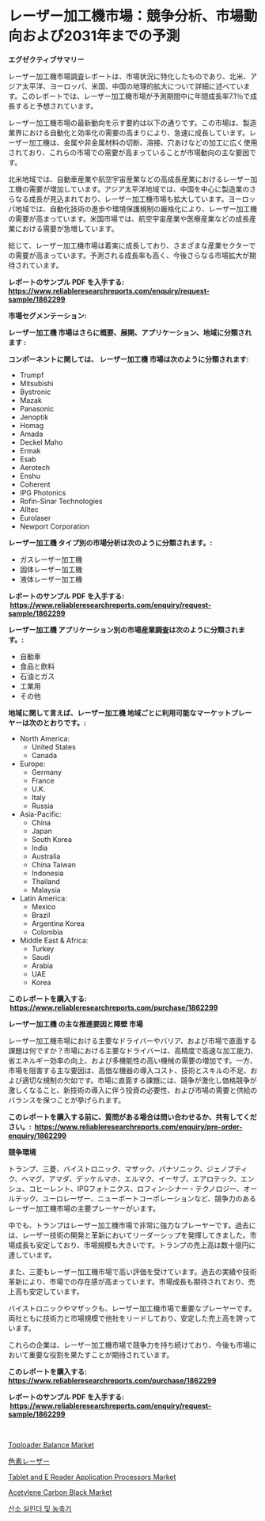 <p><h1>レーザー加工機市場：競争分析、市場動向および2031年までの予測</h1></p><p><strong>エグゼクティブサマリー</strong></p>
<p><p>レーザー加工機市場調査レポートは、市場状況に特化したものであり、北米、アジア太平洋、ヨーロッパ、米国、中国の地理的拡大について詳細に述べています。このレポートでは、レーザー加工機市場が予測期間中に年間成長率7.1％で成長すると予想されています。</p><p>レーザー加工機市場の最新動向を示す要約は以下の通りです。この市場は、製造業界における自動化と効率化の需要の高まりにより、急速に成長しています。レーザー加工機は、金属や非金属材料の切断、溶接、穴あけなどの加工に広く使用されており、これらの市場での需要が高まっていることが市場動向の主な要因です。</p><p>北米地域では、自動車産業や航空宇宙産業などの高成長産業におけるレーザー加工機の需要が増加しています。アジア太平洋地域では、中国を中心に製造業のさらなる成長が見込まれており、レーザー加工機市場も拡大しています。ヨーロッパ地域では、自動化技術の進歩や環境保護規制の厳格化により、レーザー加工機の需要が高まっています。米国市場では、航空宇宙産業や医療産業などの成長産業における需要が急増しています。</p><p>総じて、レーザー加工機市場は着実に成長しており、さまざまな産業セクターでの需要が高まっています。予測される成長率も高く、今後さらなる市場拡大が期待されています。</p></p>
<p><strong>レポートのサンプル PDF を入手する: <a href="https://www.reliableresearchreports.com/enquiry/request-sample/1862299">https://www.reliableresearchreports.com/enquiry/request-sample/1862299</a></strong></p>
<p><strong>市場セグメンテーション:</strong></p>
<p><strong> レーザー加工機 市場はさらに概要、展開、アプリケーション、地域に分類されます :</strong></p>
<p><strong>コンポーネントに関しては、 レーザー加工機 市場は次のように分類されます: &nbsp;</strong></p>
<p><ul><li>Trumpf</li><li>Mitsubishi</li><li>Bystronic</li><li>Mazak</li><li>Panasonic</li><li>Jenoptik</li><li>Homag</li><li>Amada</li><li>Deckel Maho</li><li>Ermak</li><li>Esab</li><li>Aerotech</li><li>Enshu</li><li>Coherent</li><li>IPG Photonics</li><li>Rofin-Sinar Technologies</li><li>Alltec</li><li>Eurolaser</li><li>Newport Corporation</li></ul></p>
<p><strong> レーザー加工機 タイプ別の市場分析は次のように分類されます。:</strong></p>
<p><ul><li>ガスレーザー加工機</li><li>固体レーザー加工機</li><li>液体レーザー加工機</li></ul></p>
<p><strong>レポートのサンプル PDF を入手する: &nbsp;<a href="https://www.reliableresearchreports.com/enquiry/request-sample/1862299">https://www.reliableresearchreports.com/enquiry/request-sample/1862299</a></strong></p>
<p><strong> レーザー加工機 アプリケーション別の市場産業調査は次のように分類されます。:</strong></p>
<p><ul><li>自動車</li><li>食品と飲料</li><li>石油とガス</li><li>工業用</li><li>その他</li></ul></p>
<p><strong>地域に関して言えば、レーザー加工機 地域ごとに利用可能なマーケットプレーヤーは次のとおりです。:</strong></p>
<p><ul>
    <li>
        North America:
        <ul>
            <li>United States</li>
            <li>Canada</li>
        </ul>
    </li>
    <li>
        Europe:
        <ul>
            <li>Germany</li>
            <li>France</li>
            <li>U.K.</li>
            <li>Italy</li>
            <li>Russia</li>
        </ul>
    </li>
    <li>
        Asia-Pacific:
        <ul>
            <li>China</li>
            <li>Japan</li>
            <li>South Korea</li>
            <li>India</li>
            <li>Australia</li>
            <li>China Taiwan</li>
            <li>Indonesia</li>
            <li>Thailand</li>
            <li>Malaysia</li>
        </ul>
    </li>
    <li>
        Latin America:
        <ul>
            <li>Mexico</li>
            <li>Brazil</li>
            <li>Argentina Korea</li>
            <li>Colombia</li>
        </ul>
    </li>
    <li>
        Middle East & Africa:
        <ul>
            <li>Turkey</li>
            <li>Saudi</li>
            <li>Arabia</li>
            <li>UAE</li>
            <li>Korea</li>
        </ul>
    </li>
    </ul></p>
<p><strong>このレポートを購入する: &nbsp;<a href="https://www.reliableresearchreports.com/purchase/1862299">https://www.reliableresearchreports.com/purchase/1862299</a></strong></p>
<p><strong>レーザー加工機 の主な推進要因と障壁 市場</strong></p>
<p><p>レーザー加工機市場における主要なドライバーやバリア、および市場で直面する課題は何ですか？市場における主要なドライバーは、高精度で高速な加工能力、省エネルギー効率の向上、および多機能性の高い機械の需要の増加です。一方、市場を阻害する主な要因は、高価な機器の導入コスト、技術とスキルの不足、および適切な規制の欠如です。市場に直面する課題には、競争が激化し価格競争が激しくなること、新技術の導入に伴う投資の必要性、および市場の需要と供給のバランスを保つことが挙げられます。</p></p>
<p><strong>このレポートを購入する前に、質問がある場合は問い合わせるか、共有してください。:&nbsp; <a href="https://www.reliableresearchreports.com/enquiry/pre-order-enquiry/1862299">https://www.reliableresearchreports.com/enquiry/pre-order-enquiry/1862299</a></strong></p>
<p><strong>競争環境</strong></p>
<p><p>トランプ、三菱、バイストロニック、マザック、パナソニック、ジェノプティク、ヘマグ、アマダ、デッケルマホ、エルマク、イーサブ、エアロテック、エンシュ、コヒーレント、IPGフォトニクス、ロフィン-シナー・テクノロジー、オールテック、ユーロレーザー、ニューポートコーポレーションなど、競争力のあるレーザー加工機市場の主要プレーヤーがいます。</p><p>中でも、トランプはレーザー加工機市場で非常に強力なプレーヤーです。過去には、レーザー技術の開発と革新においてリーダーシップを発揮してきました。市場成長も安定しており、市場規模も大きいです。トランプの売上高は数十億円に達しています。</p><p>また、三菱もレーザー加工機市場で高い評価を受けています。過去の実績や技術革新により、市場での存在感が高まっています。市場成長も期待されており、売上高も安定しています。</p><p>バイストロニックやマザックも、レーザー加工機市場で重要なプレーヤーです。両社ともに技術力と市場規模で他社をリードしており、安定した売上高を誇っています。</p><p>これらの企業は、レーザー加工機市場で競争力を持ち続けており、今後も市場において重要な役割を果たすことが期待されています。</p></p>
<p><strong>このレポートを購入する: &nbsp; <a href="https://www.reliableresearchreports.com/purchase/1862299">https://www.reliableresearchreports.com/purchase/1862299</a></strong></p>
<p><strong>レポートのサンプル PDF を入手する: &nbsp;<a href="https://www.reliableresearchreports.com/enquiry/request-sample/1862299">https://www.reliableresearchreports.com/enquiry/request-sample/1862299</a></strong><strong></strong></p>
<p>&nbsp;</p>
<p><p><a href="https://thundering-castanet-c65.notion.site/Toploader-Balance-Market-Provides-Detailed-Segmentation-of-this-Market-based-on-Type-Application-a-14e893e623d8467fb263e224399811fc">Toploader Balance Market</a></p><p><a href="https://github.com/sghwr779811674/Market-Research-Report-List-1/blob/main/5376341191780.md">色素レーザー</a></p><p><a href="https://view.publitas.com/reportprime-1/tablet-and-e-reader-application-processors-market-size-2023-2030-global-industrial-analysis-key-geographical-regions-market-share-top-key-players-product-types-and-forecast-research-report/">Tablet and E Reader Application Processors Market</a></p><p><a href="https://github.com/lbird53714/Market-Research-Report-List-3/blob/main/acetylene-carbon-black-market.md">Acetylene Carbon Black Market</a></p><p><a href="https://medium.com/@kalimetz2023/%EC%82%B0%EC%86%8C-%EC%8B%A4%EB%A6%B0%EB%8D%94%EC%99%80-%EB%86%8D%EC%B6%9C%EA%B8%B0-%EC%8B%9C%EC%9E%A5%EC%9D%80-%EC%8B%9C%EC%9E%A5-%EC%A0%90%EC%9C%A0%EC%9C%A8-%EA%B7%9C%EB%AA%A8-%EB%B0%8F-2031%EB%85%84%EA%B9%8C%EC%A7%80-%EC%98%88%EC%83%81%EB%90%9C-%EC%98%88%EC%B8%A1%EC%97%90-%EC%B4%88%EC%A0%90%EC%9D%84-%EB%A7%9E%EC%B6%A5%EB%8B%88%EB%8B%A4-cd33ddbba183">산소 실린더 및 농축기</a></p></p>